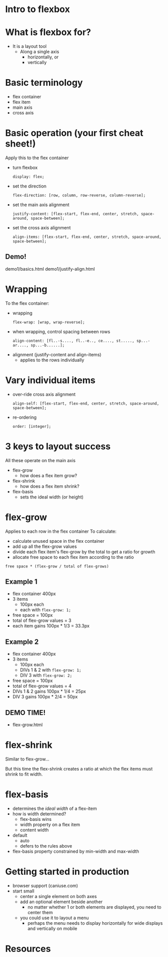 # Intro to flexbox

# What is flexbox for?
* It is a layout tool
	* Along a single axis
		* horizontally, or
		* vertically

# Basic terminology
* flex container
* flex item
* main axis
* cross axis

# Basic operation (your first cheat sheet!)
Apply this to the flex container
* turn flexbox
	```
	display: flex;
	```
* set the direction
	```
	flex-direction: [row, column, row-reverse, column-reverse];
	```
* set the main axis alignment
	```
	justify-content: [flex-start, flex-end, center, stretch, space-around, space-between];
	```
* set the cross axis alignment
	```
	align-items: [flex-start, flex-end, center, stretch, space-around, space-between];
	```
## Demo!
demo1/basics.html
demo1/justify-align.html

# Wrapping
To the flex container:
* wrapping
	```
	flex-wrap: [wrap, wrap-reverse];
	```
* when wrapping, control spacing between rows 
	```
	align-content: [fl..-s...., fl..-e.., ce...., st....., sp...-ar...., sp...-b......]; 
	```
* alignment (justify-content and align-items)
	* applies to the rows individually

# Vary individual items
* over-ride cross axis alignment
	```
	align-self: [flex-start, flex-end, center, stretch, space-around, space-between];
	```
* re-ordering
	```
	order: [integer];
	```

# 3 keys to layout success
All these operate on the main axis
* flex-grow
	* how does a flex item grow?
* flex-shrink
	* how does a flex item shrink?
* flex-basis
	* sets the ideal width (or height)

# flex-grow
Applies to each row in the flex container
To calculate:
* calculate unused space in the flex container
* add up all the flex-grow values
* divide each flex item's flex-grow by the total to get a ratio for growth
* allocate free space to each flex item according to the ratio

```
free space * (flex-grow / total of flex-grows)
```
## Example 1
* flex container 400px
* 3 items 
	* 100px each
	* each with ```flex-grow: 1;```
* free space = 100px
* total of flex-grow values = 3
* each item gains 100px * 1/3 = 33.3px

## Example 2
* flex container 400px
* 3 items 
	* 100px each
	* DIVs 1 & 2 with ```flex-grow: 1;```
	* DIV 3 with ```flex-grow: 2;```
* free space = 100px
* total of flex-grow values = 4
* DIVs 1 & 2 gains 100px * 1/4 = 25px
* DIV 3 gains 100px * 2/4 = 50px

## DEMO TIME!
* flex-grow.html

# flex-shrink
Similar to flex-grow...

But this time the flex-shrink creates a ratio at which the flex items must shrink to fit width.

# flex-basis
* determines the _ideal width_ of a flex-item
* how is width determined?
	* flex-basis wins
	* width property on a flex item
	* content width
* default
	* auto
	* defers to the rules above
* flex-basis property constrained by min-width and max-width

# Getting started in production
* browser support (caniuse.com)
* start small
	* center a single element on both axes
	* add an optional element beside another 
		* no matter whether 1 or both elements are displayed, you need to center them
	* you could use it to layout a menu
		* perhaps the menu needs to display horizontally for wide displays and vertically on mobile

# Resources